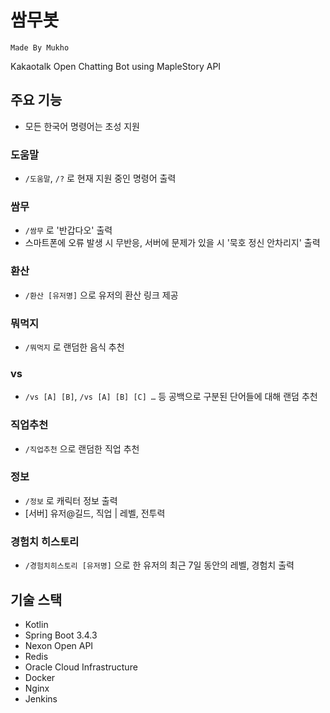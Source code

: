 # 쌈무봇

`Made By Mukho`

Kakaotalk Open Chatting Bot using MapleStory API

## 주요 기능

- 모든 한국어 명령어는 초성 지원

### 도움말
  - `/도움말`, `/?` 로 현재 지원 중인 명령어 출력

### 쌈무
  - `/쌈무` 로 '반갑다오' 출력
  - 스마트폰에 오류 발생 시 무반응, 서버에 문제가 있을 시 '묵호 정신 안차리지' 출력

### 환산
  - `/환산 [유저명]` 으로 유저의 환산 링크 제공

### 뭐먹지
  - `/뭐먹지` 로 랜덤한 음식 추천

### vs
  - `/vs [A] [B]`, `/vs [A] [B] [C] …` 등 공백으로 구분된 단어들에 대해 랜덤 추천

### 직업추천
  - `/직업추천` 으로 랜덤한 직업 추천

### 정보
  - `/정보` 로 캐릭터 정보 출력
  - [서버] 유저@길드, 직업 | 레벨, 전투력

### 경험치 히스토리
  - `/경험치히스토리 [유저명]` 으로 한 유저의 최근 7일 동안의 레벨, 경험치 출력

## 기술 스택

- Kotlin
- Spring Boot 3.4.3
- Nexon Open API
- Redis
- Oracle Cloud Infrastructure
- Docker
- Nginx
- Jenkins
